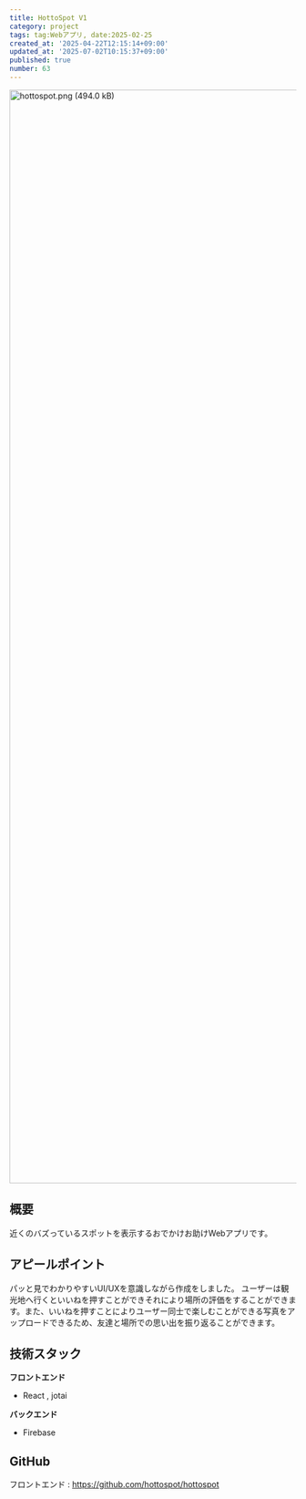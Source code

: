 ```yaml
---
title: HottoSpot V1
category: project
tags: tag:Webアプリ, date:2025-02-25
created_at: '2025-04-22T12:15:14+09:00'
updated_at: '2025-07-02T10:15:37+09:00'
published: true
number: 63
---
```


<img width="1920" alt="hottospot.png (494.0 kB)" src="https://img.esa.io/uploads/production/attachments/22241/2025/04/30/148527/feebff31-6a72-4120-96bb-2b54730c5ad3.png">


## 概要
近くのバズっているスポットを表示するおでかけお助けWebアプリです。

## アピールポイント
パッと見でわかりやすいUI/UXを意識しながら作成をしました。
ユーザーは観光地へ行くといいねを押すことができそれにより場所の評価をすることができます。また、いいねを押すことによりユーザー同士で楽しむことができる写真をアップロードできるため、友達と場所での思い出を振り返ることができます。

## 技術スタック
**フロントエンド**
- React , jotai

**バックエンド**
- Firebase

## GitHub
フロントエンド  :  https://github.com/hottospot/hottospot
